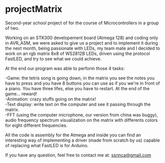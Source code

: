 # projectMatrix

Second-year school project of for the course of Microcontrollers in a group of two.<br />

Working on an STK300 developement board (Atmega 128) and coding only in AVR_ASM, we were asked to give us a project and to implement it during the next month, being passionate with LEDs, my team mate and I decided to work on an rgb matrix 8x8 of WS2812B LEDs, driven using the protocol FastLED, and try to see what we could achieve. <br />

At the end our program was able to perform those 4 tasks:<br />

-Game: the tetris song is going down, in the matrix you see the notes you have to press and you have 8 buttons you can use as if you we're in front of a piano. You have three lifes, else you have to restart. At the end of the game... reward!<br />
-Animation: crazy stuffs going on the matrix!<br />
-Text display: write text on the computer and see it passing through the matrix.<br />
-FFT (using the computer microphone, our version from china was buggy), audio frequency spectrum visualization on the matrix with differents colors for eight different frequencies.<br />

All the code is assembly for the Atmega and inside you can find an interesting way of implementing a driver (made from scratch by us) capable of replacing what FastLED is for Arduino.<br />

If you have any question, feel free to contact me at: ssnnca@gmail.com<br />
